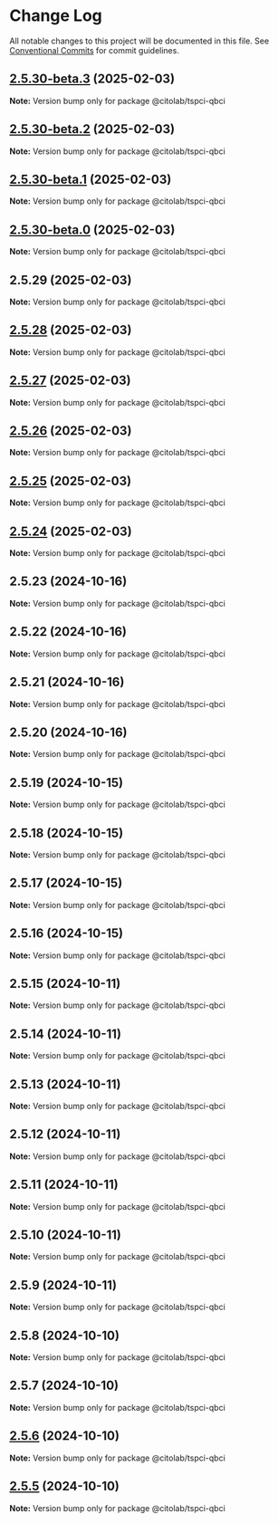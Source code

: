 # Change Log

All notable changes to this project will be documented in this file.
See [Conventional Commits](https://conventionalcommits.org) for commit guidelines.

## [2.5.30-beta.3](https://github.com/Citolab/tspci/compare/v2.5.30-beta.2...v2.5.30-beta.3) (2025-02-03)

**Note:** Version bump only for package @citolab/tspci-qbci





## [2.5.30-beta.2](https://github.com/Citolab/tspci/compare/v2.5.30-beta.1...v2.5.30-beta.2) (2025-02-03)

**Note:** Version bump only for package @citolab/tspci-qbci





## [2.5.30-beta.1](https://github.com/Citolab/tspci/compare/v2.5.30-beta.0...v2.5.30-beta.1) (2025-02-03)

**Note:** Version bump only for package @citolab/tspci-qbci





## [2.5.30-beta.0](https://github.com/Citolab/tspci/compare/v2.5.29...v2.5.30-beta.0) (2025-02-03)

**Note:** Version bump only for package @citolab/tspci-qbci





## 2.5.29 (2025-02-03)

**Note:** Version bump only for package @citolab/tspci-qbci





## [2.5.28](https://github.com/Citolab/tspci/compare/v2.5.27...v2.5.28) (2025-02-03)

**Note:** Version bump only for package @citolab/tspci-qbci





## [2.5.27](https://github.com/Citolab/tspci/compare/v2.5.26...v2.5.27) (2025-02-03)

**Note:** Version bump only for package @citolab/tspci-qbci





## [2.5.26](https://github.com/Citolab/tspci/compare/v2.5.25...v2.5.26) (2025-02-03)

**Note:** Version bump only for package @citolab/tspci-qbci





## [2.5.25](https://github.com/Citolab/tspci/compare/v2.5.24...v2.5.25) (2025-02-03)

**Note:** Version bump only for package @citolab/tspci-qbci





## [2.5.24](https://github.com/Citolab/tspci/compare/v2.5.23...v2.5.24) (2025-02-03)

**Note:** Version bump only for package @citolab/tspci-qbci





## 2.5.23 (2024-10-16)

**Note:** Version bump only for package @citolab/tspci-qbci





## 2.5.22 (2024-10-16)

**Note:** Version bump only for package @citolab/tspci-qbci





## 2.5.21 (2024-10-16)

**Note:** Version bump only for package @citolab/tspci-qbci





## 2.5.20 (2024-10-16)

**Note:** Version bump only for package @citolab/tspci-qbci





## 2.5.19 (2024-10-15)

**Note:** Version bump only for package @citolab/tspci-qbci





## 2.5.18 (2024-10-15)

**Note:** Version bump only for package @citolab/tspci-qbci





## 2.5.17 (2024-10-15)

**Note:** Version bump only for package @citolab/tspci-qbci





## 2.5.16 (2024-10-15)

**Note:** Version bump only for package @citolab/tspci-qbci





## 2.5.15 (2024-10-11)

**Note:** Version bump only for package @citolab/tspci-qbci





## 2.5.14 (2024-10-11)

**Note:** Version bump only for package @citolab/tspci-qbci





## 2.5.13 (2024-10-11)

**Note:** Version bump only for package @citolab/tspci-qbci





## 2.5.12 (2024-10-11)

**Note:** Version bump only for package @citolab/tspci-qbci





## 2.5.11 (2024-10-11)

**Note:** Version bump only for package @citolab/tspci-qbci





## 2.5.10 (2024-10-11)

**Note:** Version bump only for package @citolab/tspci-qbci





## 2.5.9 (2024-10-11)

**Note:** Version bump only for package @citolab/tspci-qbci





## 2.5.8 (2024-10-10)

**Note:** Version bump only for package @citolab/tspci-qbci





## 2.5.7 (2024-10-10)

**Note:** Version bump only for package @citolab/tspci-qbci





## [2.5.6](https://github.com/Citolab/tspci/compare/v2.5.5...v2.5.6) (2024-10-10)

**Note:** Version bump only for package @citolab/tspci-qbci





## [2.5.5](https://github.com/Citolab/tspci/compare/v2.5.4...v2.5.5) (2024-10-10)

**Note:** Version bump only for package @citolab/tspci-qbci
